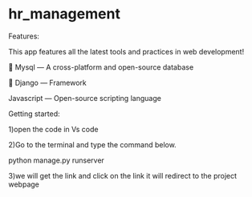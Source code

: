 # hr_management
Features:

This app features all the latest tools and practices in web development!

📄 Mysql — A cross-platform and open-source database

📄 Django — Framework

Javascript — Open-source scripting language

Getting started:

1)open the code in Vs code 

2)Go to the terminal and type the command below.

python manage.py runserver

3)we will get the link and click on the link it will redirect to the project webpage

